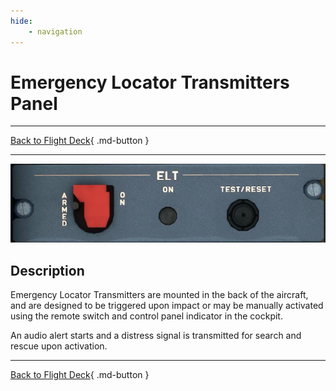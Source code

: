 ```yaml
---
hide:
    - navigation
---
```


# Emergency Locator Transmitters Panel

---

[Back to Flight Deck](../index.md){ .md-button }

---

![ELT Panel](../../../assets/a32nx-briefing/overhead-aft-panel/ELT.jpg "ELT Panel")

## Description

Emergency Locator Transmitters are mounted in the back  of the aircraft, and are designed to be triggered upon impact or may be manually activated using the remote switch and control panel indicator in the cockpit.

An audio alert starts and a distress signal is transmitted for search and rescue upon activation.

---

[Back to Flight Deck](../index.md){ .md-button }
